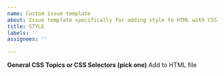```yaml
---
name: Custom issue template
about: Issue template specifically for adding style to HTML with CSS
title: STYLE
labels: ''
assignees: ''

---
```


**General CSS Topics or CSS Selectors (pick one)**
Add *<CSS topic or selector>* to HTML file
